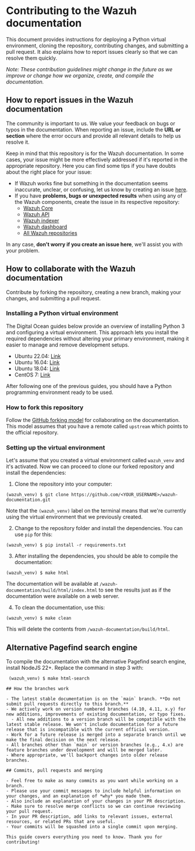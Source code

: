 # Contributing to the Wazuh documentation

This document provides instructions for deploying a Python virtual environment, cloning the repository, contributing changes, and submitting a pull request. It also explains how to report issues clearly so that we can resolve them quickly.


*Note: These contribution guidelines might change in the future as we improve or change how we organize, create, and compile the documentation.*

## How to report issues in the Wazuh documentation

The community is important to us. We value your feedback on bugs or typos in the documentation. When reporting an issue, include the **URL or section** where the error occurs and provide all relevant details to help us resolve it.

Keep in mind that this repository is for the Wazuh documentation. In some cases, your issue might be more effectively addressed if it's reported in the appropriate repository. Here you can find some tips if you have doubts about the right place for your issue:

- If Wazuh works fine but something in the documentation seems inaccurate, unclear, or confusing, let us know by creating an issue [here](https://github.com/wazuh/wazuh-documentation/issues).
- If you have **problems, bugs or unexpected results** when using any of the Wazuh components, create the issue in its respective repository:
  - [Wazuh Core](https://github.com/wazuh/wazuh/issues)
  - [Wazuh API](https://github.com/wazuh/wazuh-api/issues)
  - [Wazuh indexer](https://github.com/wazuh/wazuh-indexer/issues)
  - [Wazuh dashboard](https://github.com/wazuh/wazuh-dashboard/issues)
  - [All Wazuh repositories](https://github.com/wazuh)

In any case, **don't worry if you create an issue here**, we'll assist you with your problem.

## How to collaborate with the Wazuh documentation

Contribute by forking the repository, creating a new branch, making your changes, and submitting a pull request.

### Installing a Python virtual environment

The Digital Ocean guides below provide an overview of installing Python 3 and configuring a virtual environment. This approach lets you install the required dependencies without altering your primary environment, making it easier to manage and remove development setups.

- Ubuntu 22.04: [Link](https://www.digitalocean.com/community/tutorials/how-to-install-python-3-and-set-up-a-programming-environment-on-ubuntu-22-04)
- Ubuntu 16.04: [Link](https://www.digitalocean.com/community/tutorials/how-to-install-python-3-and-set-up-a-local-programming-environment-on-ubuntu-16-04)
- Ubuntu 18.04: [Link](https://www.digitalocean.com/community/tutorials/how-to-install-python-3-and-set-up-a-programming-environment-on-an-ubuntu-18-04-server)
- CentOS 7: [Link](https://www.digitalocean.com/community/tutorials/how-to-install-python-3-and-set-up-a-local-programming-environment-on-centos-7)

After following one of the previous guides, you should have a Python programming environment ready to be used.

### How to fork this repository

Follow the [GitHub forking model](https://help.github.com/articles/fork-a-repo/) for collaborating on the documentation. This model assumes that you have a remote called `upstream` which points to the official repository.

### Setting up the virtual environment

Let's assume that you created a virtual environment called `wazuh_venv` and it's activated. Now we can proceed to clone our forked repository and install the dependencies:

1. Clone the repository into your computer:
```shell
(wazuh_venv) $ git clone https://github.com/<YOUR_USERNAME>/wazuh-documentation.git
```
Note that the `(wazuh_venv)` label on the terminal means that we're currently using the virtual environment that we previously created.

2. Change to the repository folder and install the dependencies. You can use `pip` for this:
```shell
(wazuh_venv) $ pip install -r requirements.txt
```

3. After installing the dependencies, you should be able to compile the documentation:
```shell
(wazuh_venv) $ make html
```
The documentation will be available at `/wazuh-documentation/build/html/index.html` to see the results just as if the documentation were available on a web server.

4. To clean the documentation, use this:
```shell
(wazuh_venv) $ make clean
```
This will delete the contents from `/wazuh-documentation/build/html`.

## Alternative Pagefind search engine

To compile the documentation with the alternative Pagefind search engine, install NodeJS 22+. Replace the command in step 3 with:

```shell
 (wazuh_venv) $ make html-search

## How the branches work

- The latest stable documentation is on the `main` branch. **Do not submit pull requests directly to this branch.**
- We actively work on version numbered branches (4.10, 4.11, x.y) for new additions, improvements of existing documentation, or typo fixes.
  - All new additions to a version branch will be compatible with the latest stable release. We won't include documentation for a future release that is incompatible with the current official version.
- Work for a future release is merged into a separate branch until we make the final decision on the next release.
- All branches other than `main` or version branches (e.g., 4.x) are feature branches under development and will be merged later.
- Where appropriate, we'll backport changes into older release branches.

## Commits, pull requests and merging

- Feel free to make as many commits as you want while working on a branch.
- Please use your commit messages to include helpful information on your changes, and an explanation of *why* you made them.
- Also include an explanation of your changes in your PR description.
- Make sure to resolve merge conflicts so we can continue reviewing your pull request.
- In your PR description, add links to relevant issues, external resources, or related PRs that are useful.
- Your commits will be squashed into a single commit upon merging.

This guide covers everything you need to know. Thank you for contributing!
